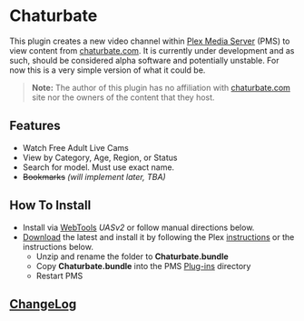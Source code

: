 Chaturbate
===========

This plugin creates a new video channel within [Plex Media Server](https://plex.tv/) (PMS) to view content from [chaturbate.com](https://chaturbate.com/). It is currently under development and as such, should be considered alpha software and potentially unstable.  For now this is a very simple version of what it could be.

> **Note:** The author of this plugin has no affiliation with [chaturbate.com](https://chaturbate.com/) site nor the owners of the content that they host.

## Features

- Watch Free Adult Live Cams
- View by Category, Age, Region, or Status
- Search for model. Must use exact name.
- ~~Bookmarks~~ _(will implement later, TBA)_

## How To Install

- Install via [WebTools](https://forums.plex.tv/discussion/126254/rel-webtools-2-0/p1#Discussion_126254) _UASv2_ or follow manual directions below.
- [Download](https://github.com/Nosinden/Chaturbate.bundle/releases/latest) the latest and install it by following the Plex [instructions](https://support.plex.tv/hc/en-us/articles/201187656-How-do-I-manually-install-a-channel-) or the instructions below.
  - Unzip and rename the folder to **Chaturbate.bundle**
  - Copy **Chaturbate.bundle** into the PMS [Plug-ins](https://support.plex.tv/hc/en-us/articles/201106098-How-do-I-find-the-Plug-Ins-folder-) directory
  - Restart PMS

## [ChangeLog](Changelog.md#changelog)
